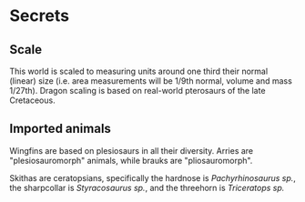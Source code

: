 # Secrets

## Scale

This world is scaled to measuring units around one third their normal (linear) size (i.e. area measurements will be 1/9th normal, volume and mass 1/27th). Dragon scaling is based on real-world pterosaurs of the late Cretaceous.

## Imported animals

Wingfins are based on plesiosaurs in all their diversity. Arries are "plesiosauromorph" animals, while brauks are "pliosauromorph".

Skithas are ceratopsians, specifically the hardnose is *Pachyrhinosaurus sp.*, the sharpcollar is *Styracosaurus sp.*, and the threehorn is *Triceratops sp.*